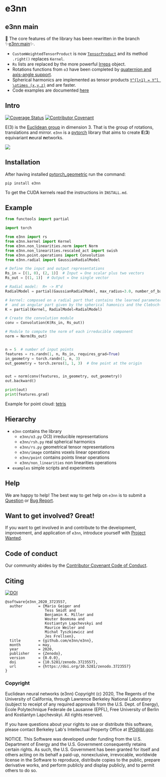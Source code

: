 # e3nn

## e3nn main
:christmas_tree: The core features of the library has been rewritten in the branch :sparkles:[e3nn:main](https://github.com/e3nn/e3nn/tree/main):sparkles:.
- `CustomWeightedTensorProduct` is now [`TensorProduct`](https://docs.e3nn.org/en/latest/api/nn/nn_tp.html#e3nn_core.nn.tensor_product.TensorProduct) and its method `.right()` replaces `Kernel`.
- `Rs` lists are replaced by the more powerful [Irreps](https://docs.e3nn.org/en/latest/api/o3/o3_irreps.html#e3nn_core.o3.irreps.Irreps) object.
- Rotations functions from `o3` have been completed by [quaternion and axis-angle support](https://docs.e3nn.org/en/latest/api/o3/o3_rotation.html).
- Spherical harmonics are implemented as tensor products [`Y^{l+1} = Y^l \otimes (x,y,z)`](https://docs.e3nn.org/en/latest/api/o3/o3_sh.html#e3nn_core.o3.cartesian_spherical_harmonics.spherical_harmonics) and are faster.
- Code examples are documented [here](https://docs.e3nn.org/en/latest/examples/examples.html)

## Intro

[![Coverage Status](https://coveralls.io/repos/github/e3nn/e3nn/badge.svg?branch=master)](https://coveralls.io/github/e3nn/e3nn?branch=master)
[![Contributor Covenant](https://img.shields.io/badge/Contributor%20Covenant-v2.0%20adopted-ff69b4.svg)](code_of_conduct.md)

E(3) is the [Euclidean group](https://en.wikipedia.org/wiki/Euclidean_group) in dimension 3. That is the group of rotations, translations and mirror.
`e3nn` is a [pytorch](https://pytorch.org) library that aims to create **E**(**3**) equivariant **n**eural **n**etworks.

![](https://user-images.githubusercontent.com/333780/79220728-dbe82c00-7e54-11ea-82c7-b3acbd9b2246.gif)

## Installation

After having installed [pytorch_geometric](https://github.com/rusty1s/pytorch_geometric#installation) run the command:

`pip install e3nn`

To get the CUDA kernels read the instructions in `INSTALL.md`.

## Example
```python
from functools import partial

import torch

from e3nn import rs
from e3nn.kernel import Kernel
from e3nn.non_linearities.norm import Norm
from e3nn.non_linearities.rescaled_act import swish
from e3nn.point.operations import Convolution
from e3nn.radial import GaussianRadialModel

# Define the input and output representations
Rs_in = [(1, 0), (2, 1)]  # Input = One scalar plus two vectors
Rs_out = [(1, 1)]  # Output = One single vector

# Radial model:  R+ -> R^d
RadialModel = partial(GaussianRadialModel, max_radius=3.0, number_of_basis=3, h=100, L=1, act=swish)

# kernel: composed on a radial part that contains the learned parameters
#  and an angular part given by the spherical hamonics and the Clebsch-Gordan coefficients
K = partial(Kernel, RadialModel=RadialModel)

# Create the convolution module
conv = Convolution(K(Rs_in, Rs_out))

# Module to compute the norm of each irreducible component
norm = Norm(Rs_out)


n = 5  # number of input points
features = rs.randn(1, n, Rs_in, requires_grad=True)
in_geometry = torch.randn(1, n, 3)
out_geometry = torch.zeros(1, 1, 3)  # One point at the origin


out = norm(conv(features, in_geometry, out_geometry))
out.backward()

print(out)
print(features.grad)
```

Example for point cloud: [tetris](https://github.com/e3nn/e3nn/blob/master/examples/point/tetris_torch_geo.py)


## Hierarchy

- `e3nn` contains the library
  - `e3nn/o3.py` O(3) irreducible representations
  - `e3nn/rsh.py` real spherical harmonics
  - `e3nn/rs.py` geometrical tensor representations
  - `e3nn/image` contains voxels linear operations
  - `e3nn/point` contains points linear operations
  - `e3nn/non_linearities` non linearities operations
- `examples` simple scripts and experiments

## Help
We are happy to help! The best way to get help on `e3nn` is to submit a [Question](https://github.com/e3nn/e3nn/issues/new?assignees=&labels=question&template=question.md&title=%E2%9D%93+%5BQUESTION%5D) or [Bug Report](https://github.com/e3nn/e3nn/issues/new?assignees=&labels=bug&template=bug-report.md&title=%F0%9F%90%9B+%5BBUG%5D).

## Want to get involved? Great!
If you want to get involved in and contribute to the development, improvement, and application of `e3nn`, introduce yourself with [Project Wanted](https://github.com/e3nn/e3nn/issues/new?assignees=&labels=projectwanted&template=project-wanted.md&title=%F0%9F%91%8B++Hi%21+I%27m+%5BYOUR_NAME%5D+and+I%27m+interested+in+%5BYOUR_INTERESTS%5D.).

## Code of conduct
Our community abides by the [Contributor Covenant Code of Conduct](code_of_conduct.md).

## Citing
[![DOI](https://zenodo.org/badge/DOI/10.5281/zenodo.3723557.svg)](https://doi.org/10.5281/zenodo.3723557)

```
@software{e3nn_2020_3723557,
  author       = {Mario Geiger and
                  Tess Smidt and
                  Benjamin K. Miller and
                  Wouter Boomsma and
                  Kostiantyn Lapchevskyi and
                  Maurice Weiler and
                  Michał Tyszkiewicz and
                  Jes Frellsen},
  title        = {github.com/e3nn/e3nn},
  month        = may,
  year         = 2020,
  publisher    = {Zenodo},
  version      = {0.0.0},
  doi          = {10.5281/zenodo.3723557},
  url          = {https://doi.org/10.5281/zenodo.3723557}
}
```

### Copyright

Euclidean neural networks (e3nn) Copyright (c) 2020, The Regents of the
University of California, through Lawrence Berkeley National Laboratory
(subject to receipt of any required approvals from the U.S. Dept. of Energy),
Ecole Polytechnique Federale de Lausanne (EPFL), Free University of Berlin
and Kostiantyn Lapchevskyi. All rights reserved.

If you have questions about your rights to use or distribute this software,
please contact Berkeley Lab's Intellectual Property Office at
IPO@lbl.gov.

NOTICE.  This Software was developed under funding from the U.S. Department
of Energy and the U.S. Government consequently retains certain rights.  As
such, the U.S. Government has been granted for itself and others acting on
its behalf a paid-up, nonexclusive, irrevocable, worldwide license in the
Software to reproduce, distribute copies to the public, prepare derivative
works, and perform publicly and display publicly, and to permit others to do so.
